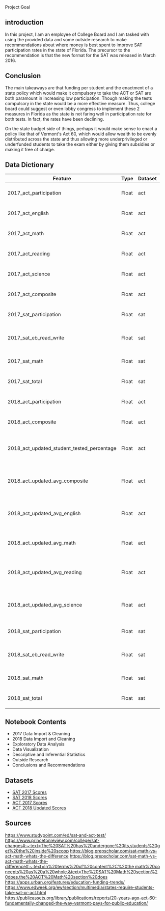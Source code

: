 Project Goal

## introduction
In this project, I am an employee of College Board and I am tasked with using the provided data and some outside research to make recommendations about where money is best spent to improve SAT participation rates in the state of Florida. The precursor to the recommendation is that the new format for the SAT was released in March 2016.



## Conclusion
The main takeaways are that funding per student and the enactment of a state policy which would make it compulsory to take the ACT or SAT are both paramount in increasing low participation. Though making the tests compulsory in the state would be a more effective measure. Thus, college board could suggest or even lobby congress to implement these 2 measures in Florida as the state is not faring well in participation rate for both tests. In fact, the rates have been declining.

On the state budget side of things, perhaps it would make sense to enact a policy like that of Vermont's Act 60, which would allow wealth to be evenly distributed across the state and thus allowing more underprivileged or underfunded students to take the exam either by giving them subsidies or making it free of charge.



## Data Dictionary

| Feature                                    | Type  | Dataset | Description                                   |
|--------------------------------------------|-------|---------|-----------------------------------------------|
| 2017_act_participation                     | Float | act     | participation rate of act in 2017             |
| 2017_act_english                           | Float | act     | score of act english in 2017                  |
| 2017_act_math                              | Float | act     | score of act math in 2017                     |
| 2017_act_reading                           | Float | act     | score of act reading in 2017                  |
| 2017_act_science                           | Float | act     | score of act science in 2017                  |
| 2017_act_composite                         | Float | act     | composite score of act in 2017                |
| 2017_sat_participation                     | Float | sat     | participation rate of sat in 2017             |
| 2017_sat_eb_read_write                     | Float | sat     | sat reading and writing score in 2017         |
| 2017_sat_math                              | Float | sat     | sat math score in 2017                        |
| 2017_sat_total                             | Float | sat     | sat total score in 2017                       |
| 2018_act_participation                     | Float | act     | participation rate of act in 2018             |
| 2018_act_composite                         | Float | act     | composite score of act in 2018                |
| 2018_act_updated_student_tested_percentage | Float | act     | updated percentage of students tested in 2018 |
| 2018_act_updated_avg_composite             | Float | act     | updated average act composite score in 2018   |
| 2018_act_updated_avg_english               | Float | act     | updated average act english score in 2018     |
| 2018_act_updated_avg_math                  | Float | act     | updated average act math score in 2018        |
| 2018_act_updated_avg_reading               | Float | act     | updated average act reading score in 2018     |
| 2018_act_updated_avg_science               | Float | act     | updated average act science score in 2018     |
| 2018_sat_participation                     | Float | sat     | participation rate of sat in 2018             |
| 2018_sat_eb_read_write                     | Float | sat     | sat reading and writing score in 2018         |
| 2018_sat_math                              | Float | sat     | sat math score in 2018                        |
| 2018_sat_total                             | Float | sat     | sat total score in 2018                       |


## Notebook Contents

- 2017 Data Import & Cleaning
- 2018 Data Import and Cleaning
- Exploratory Data Analysis
- Data Visualization
- Descriptive and Inferential Statistics
- Outside Research
- Conclusions and Recommendations

## Datasets
- [SAT 2017 Scores](./data/sat_2017.csv)
- [SAT 2018 Scores](./data/sat_2018.csv)
- [ACT 2017 Scores](./data/act_2017.csv)
- [ACT 2018 Updated Scores](./data/act_2018_updated.csv)


## Sources
https://www.studypoint.com/ed/sat-and-act-test/
https://www.princetonreview.com/college/sat-changes#:~:text=The%20SAT%20has%20undergone%20its,students%20get%20the%20inside%20scoop
https://blog.prepscholar.com/sat-math-vs-act-math-whats-the-difference
https://blog.prepscholar.com/sat-math-vs-act-math-whats-the-difference#:~:text=In%20terms%20of%20content%2C%20the,math%20concepts%20as%20a%20whole.&text=The%20SAT%20Math%20section%20does,the%20ACT%20Math%20section%20does
https://apps.urban.org/features/education-funding-trends/
https://www.edweek.org/ew/section/multimedia/states-require-students-take-sat-or-act.html
https://publicassets.org/library/publications/reports/20-years-ago-act-60-fundamentally-changed-the-way-vermont-pays-for-public-education/
